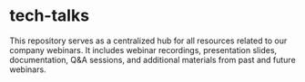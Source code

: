 # tech-talks
This repository serves as a centralized hub for all resources related to our company webinars. It includes webinar recordings, presentation slides, documentation, Q&amp;A sessions, and additional materials from past and future webinars.
